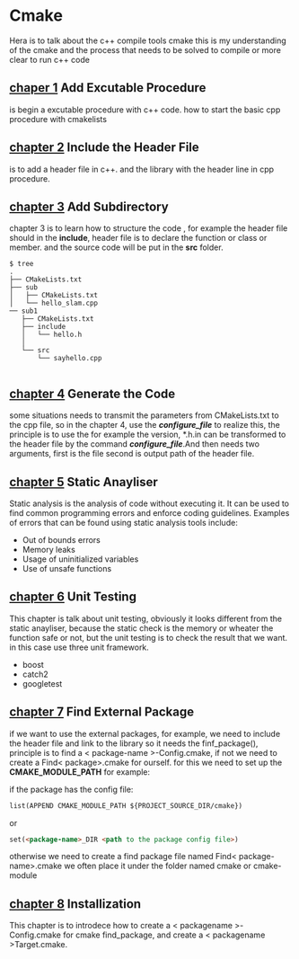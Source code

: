 # Cmake

Hera is to talk about the c++ compile tools cmake
this is my understanding of the cmake and the process that needs to be solved to compile or more clear to run c++ code

## [chaper 1](./chapter%201/) Add Excutable Procedure

is begin a excutable procedure with c++ code. how to start the basic cpp procedure with cmakelists

## [chapter 2](./chapter%202/) Include the Header File

is to add a header file in c++. and the library with the header line in cpp procedure.

## [chapter 3](./chapter%203/) Add Subdirectory

chapter 3 is to learn how to structure the code , for example the header file should in the **include**, header file is to declare the function or class or member. and the source code will be put in the **src** folder.

```
$ tree
.
├── CMakeLists.txt
├── sub
│   ├── CMakeLists.txt
│   └── hello_slam.cpp
── sub1
   ├── CMakeLists.txt
   ├── include
   │   └── hello.h
   │      
   └── src
       └── sayhello.cpp


```

## [chapter 4](./chapter%204/) Generate the Code

some situations needs to transmit the parameters from CMakeLists.txt to the cpp file, so in the chapter 4, use the ***configure_file*** to realize this, the principle is to use the for example the version, *.h.in can be transformed to the header file by the command ***configure_file***.And then needs two arguments, first is the file second is output path of the header file.

## [chapter 5](./chapter%205/) Static Anayliser

Static analysis is the analysis of code without executing it. It can be used to find common programming errors and enforce coding guidelines. Examples of errors that can be found using static analysis tools include:

- Out of bounds errors
- Memory leaks
- Usage of uninitialized variables
- Use of unsafe functions

## [chapter 6](./chapter%206/) Unit Testing

This chapter is talk about unit testing, obviously it looks different from the static anayliser, because the static check is the memory or wheater the function safe or not, but the unit testing is to check the result that we want. in this case use three unit framework.

- boost
- catch2
- googletest

## [chapter 7](./chapter%207/) Find External Package

if we want to use the external packages, for example, we need to include the header file and link to the library so it needs the finf_package(), principle is to find a < package-name >-Config.cmake, if not we need to create a Find< package>.cmake for ourself. for this we need to set up the **CMAKE_MODULE_PATH** for example:

if the package has the config file:

```markdown
list(APPEND CMAKE_MODULE_PATH ${PROJECT_SOURCE_DIR/cmake})
```

or

```markdown
set(<package-name>_DIR <path to the package config file>)
```
otherwise we need to create a find package file named Find< package-name>.cmake
we often place it under the folder named cmake or cmake-module


## [chapter 8](./chapter%208/) Installization

This chapter is to introdece how to create a < packagename >-Config.cmake for cmake find_package, and create a < packagename >Target.cmake.

